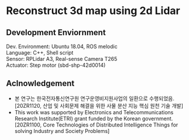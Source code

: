 # Reconstruct 3d map using 2d Lidar
## Development Enviornment
Dev. Environment:  Ubuntu 18.04, ROS melodic  
Language:  C++, Shell script  
Sensor:  RPLidar A3, Real-sense Camera T265  
Actuator:  Step motor (sbd-shp-42d0014)  
  
  ## Aclnowledgement
- 본 연구는 한국전자통신연구원 연구운영비지원사업의 일환으로 수행되었음. [20ZR1120, 산업 및 사회문제 해결을 위한 사물 분산 지능 핵심 원천 기술 개발]
- This work was supported by Electronics and Telecommunications Research Institute(ETRI) grant funded by the Korean government. [20ZR1100, Core Technologies of Distributed Intelligence Things for solving Industry and Society Problems]
